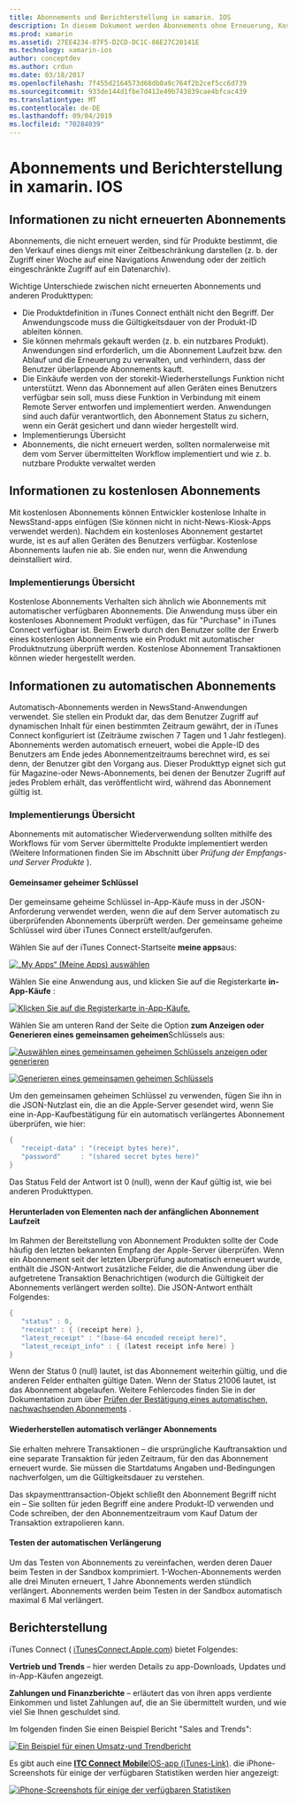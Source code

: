 ```yaml
---
title: Abonnements und Berichterstellung in xamarin. IOS
description: In diesem Dokument werden Abonnements ohne Erneuerung, Kostenlose Abonnements, Abonnements für die automatische Wiederherstellung und die Verwendung von iTunes Connect zum Melden dieser Elemente beschrieben.
ms.prod: xamarin
ms.assetid: 27EE4234-07F5-D2CD-DC1C-86E27C20141E
ms.technology: xamarin-ios
author: conceptdev
ms.author: crdun
ms.date: 03/18/2017
ms.openlocfilehash: 7f455d2164573d68db0a9c764f2b2cef5cc6d739
ms.sourcegitcommit: 933de144d1fbe7d412e49b743839cae4bfcac439
ms.translationtype: MT
ms.contentlocale: de-DE
ms.lasthandoff: 09/04/2019
ms.locfileid: "70284039"
---
```

# <a name="subscriptions-and-reporting-in-xamarinios"></a>Abonnements und Berichterstellung in xamarin. IOS

## <a name="about-non-renewing-subscriptions"></a>Informationen zu nicht erneuerten Abonnements

Abonnements, die nicht erneuert werden, sind für Produkte bestimmt, die den Verkauf eines diengs mit einer Zeitbeschränkung darstellen (z. b. der Zugriff einer Woche auf eine Navigations Anwendung oder der zeitlich eingeschränkte Zugriff auf ein Datenarchiv).   
   
Wichtige Unterschiede zwischen nicht erneuerten Abonnements und anderen Produkttypen:

- Die Produktdefinition in iTunes Connect enthält nicht den Begriff. Der Anwendungscode muss die Gültigkeitsdauer von der Produkt-ID ableiten können. 
- Sie können mehrmals gekauft werden (z. b. ein nutzbares Produkt). Anwendungen sind erforderlich, um die Abonnement Laufzeit bzw. den Ablauf und die Erneuerung zu verwalten, und verhindern, dass der Benutzer überlappende Abonnements kauft. 
- Die Einkäufe werden von der storekit-Wiederherstellungs Funktion nicht unterstützt. Wenn das Abonnement auf allen Geräten eines Benutzers verfügbar sein soll, muss diese Funktion in Verbindung mit einem Remote Server entworfen und implementiert werden. Anwendungen sind auch dafür verantwortlich, den Abonnement Status zu sichern, wenn ein Gerät gesichert und dann wieder hergestellt wird. 
- Implementierungs Übersicht
- Abonnements, die nicht erneuert werden, sollten normalerweise mit dem vom Server übermittelten Workflow implementiert und wie z. b. nutzbare Produkte verwaltet werden 


## <a name="about-free-subscriptions"></a>Informationen zu kostenlosen Abonnements

Mit kostenlosen Abonnements können Entwickler kostenlose Inhalte in NewsStand-apps einfügen (Sie können nicht in nicht-News-Kiosk-Apps verwendet werden). Nachdem ein kostenloses Abonnement gestartet wurde, ist es auf allen Geräten des Benutzers verfügbar. Kostenlose Abonnements laufen nie ab. Sie enden nur, wenn die Anwendung deinstalliert wird.

### <a name="implementation-overview"></a>Implementierungs Übersicht

Kostenlose Abonnements Verhalten sich ähnlich wie Abonnements mit automatischer verfügbaren Abonnements. Die Anwendung muss über ein kostenloses Abonnement Produkt verfügen, das für "Purchase" in iTunes Connect verfügbar ist. Beim Erwerb durch den Benutzer sollte der Erwerb eines kostenlosen Abonnements wie ein Produkt mit automatischer Produktnutzung überprüft werden. Kostenlose Abonnement Transaktionen können wieder hergestellt werden.


## <a name="about-auto-renewable-subscriptions"></a>Informationen zu automatischen Abonnements

Automatisch-Abonnements werden in NewsStand-Anwendungen verwendet. Sie stellen ein Produkt dar, das dem Benutzer Zugriff auf dynamischen Inhalt für einen bestimmten Zeitraum gewährt, der in iTunes Connect konfiguriert ist (Zeiträume zwischen 7 Tagen und 1 Jahr festlegen). Abonnements werden automatisch erneuert, wobei die Apple-ID des Benutzers am Ende jedes Abonnementzeitraums berechnet wird, es sei denn, der Benutzer gibt den Vorgang aus. Dieser Produkttyp eignet sich gut für Magazine-oder News-Abonnements, bei denen der Benutzer Zugriff auf jedes Problem erhält, das veröffentlicht wird, während das Abonnement gültig ist.

### <a name="implementation-overview"></a>Implementierungs Übersicht

Abonnements mit automatischer Wiederverwendung sollten mithilfe des Workflows für vom Server übermittelte Produkte implementiert werden (Weitere Informationen finden Sie im Abschnitt über *Prüfung der Empfangs-und Server Produkte* ).

#### <a name="shared-secret"></a>Gemeinsamer geheimer Schlüssel

Der gemeinsame geheime Schlüssel in-App-Käufe muss in der JSON-Anforderung verwendet werden, wenn die auf dem Server automatisch zu überprüfenden Abonnements überprüft werden. Der gemeinsame geheime Schlüssel wird über iTunes Connect erstellt/aufgerufen.

Wählen Sie auf der iTunes Connect-Startseite **meine apps**aus:   
   
 [![](subscriptions-and-reporting-images/image2.png "„My Apps“ (Meine Apps) auswählen")](subscriptions-and-reporting-images/image2.png#lightbox)  
 
Wählen Sie eine Anwendung aus, und klicken Sie auf die Registerkarte **in-App-Käufe** :

[![](subscriptions-and-reporting-images/image6.png "Klicken Sie auf die Registerkarte in-App-Käufe.")](subscriptions-and-reporting-images/image6.png#lightbox)

Wählen Sie am unteren Rand der Seite die Option **zum Anzeigen oder Generieren eines gemeinsamen geheimen**Schlüssels aus:
   
 [![](subscriptions-and-reporting-images/image40.png "Auswählen eines gemeinsamen geheimen Schlüssels anzeigen oder generieren")](subscriptions-and-reporting-images/image40.png#lightbox)

 [![](subscriptions-and-reporting-images/image41.png "Generieren eines gemeinsamen geheimen Schlüssels")](subscriptions-and-reporting-images/image41.png#lightbox)   
   
   
   
 Um den gemeinsamen geheimen Schlüssel zu verwenden, fügen Sie ihn in die JSON-Nutzlast ein, die an die Apple-Server gesendet wird, wenn Sie eine in-App-Kaufbestätigung für ein automatisch verlängertes Abonnement überprüfen, wie hier:

```csharp
{
   "receipt-data" : "(receipt bytes here)",
   "password"     : "(shared secret bytes here)"
}
```

Das Status Feld der Antwort ist 0 (null), wenn der Kauf gültig ist, wie bei anderen Produkttypen.

#### <a name="downloading-items-after-the-initial-subscription-term"></a>Herunterladen von Elementen nach der anfänglichen Abonnement Laufzeit

Im Rahmen der Bereitstellung von Abonnement Produkten sollte der Code häufig den letzten bekannten Empfang der Apple-Server überprüfen. Wenn ein Abonnement seit der letzten Überprüfung automatisch erneuert wurde, enthält die JSON-Antwort zusätzliche Felder, die die Anwendung über die aufgetretene Transaktion Benachrichtigen (wodurch die Gültigkeit der Abonnements verlängert werden sollte). Die JSON-Antwort enthält Folgendes:

```csharp
{
   "status" : 0,
   "receipt" : { (receipt here) },
   "latest_receipt" : "(base-64 encoded receipt here)",
   "latest_receipt_info" : { (latest receipt info here) }
}
```

Wenn der Status 0 (null) lautet, ist das Abonnement weiterhin gültig, und die anderen Felder enthalten gültige Daten. Wenn der Status 21006 lautet, ist das Abonnement abgelaufen. Weitere Fehlercodes finden Sie in der Dokumentation zum über [Prüfen der Bestätigung eines automatischen, nachwachsenden Abonnements](https://developer.apple.com/library/ios/releasenotes/General/ValidateAppStoreReceipt/Chapters/ValidateRemotely.html) .

#### <a name="restoring-auto-renewable-subscriptions"></a>Wiederherstellen automatisch verlänger Abonnements

Sie erhalten mehrere Transaktionen – die ursprüngliche Kauftransaktion und eine separate Transaktion für jeden Zeitraum, für den das Abonnement erneuert wurde. Sie müssen die Startdatums Angaben und-Bedingungen nachverfolgen, um die Gültigkeitsdauer zu verstehen.   
   
   
   
 Das skpaymenttransaction-Objekt schließt den Abonnement Begriff nicht ein – Sie sollten für jeden Begriff eine andere Produkt-ID verwenden und Code schreiben, der den Abonnementzeitraum vom Kauf Datum der Transaktion extrapolieren kann.

#### <a name="testing-auto-renewal"></a>Testen der automatischen Verlängerung

Um das Testen von Abonnements zu vereinfachen, werden deren Dauer beim Testen in der Sandbox komprimiert. 1-Wochen-Abonnements werden alle drei Minuten erneuert, 1 Jahre Abonnements werden stündlich verlängert. Abonnements werden beim Testen in der Sandbox automatisch maximal 6 Mal verlängert.

## <a name="reporting"></a>Berichterstellung

iTunes Connect ( [iTunesConnect.Apple.com](http://itunesconnect.apple.com)) bietet Folgendes:   
   
 **Vertrieb und Trends** – hier werden Details zu app-Downloads, Updates und in-App-Käufen angezeigt.   
   
 **Zahlungen und Finanzberichte** – erläutert das von ihren apps verdiente Einkommen und listet Zahlungen auf, die an Sie übermittelt wurden, und wie viel Sie Ihnen geschuldet sind.

Im folgenden finden Sie einen Beispiel Bericht "Sales and Trends":   

 [![](subscriptions-and-reporting-images/image42.png "Ein Beispiel für einen Umsatz-und Trendbericht")](subscriptions-and-reporting-images/image42.png#lightbox)   
   
 Es gibt auch eine [ **ITC Connect Mobile**IOS-app (iTunes-Link)](http://itunes.apple.com/us/app/itunes-connect-mobile/id376771144?mt=8).
die iPhone-Screenshots für einige der verfügbaren Statistiken werden hier angezeigt:   
   
 [![](subscriptions-and-reporting-images/image43.png "iPhone-Screenshots für einige der verfügbaren Statistiken")](subscriptions-and-reporting-images/image43.png#lightbox)
